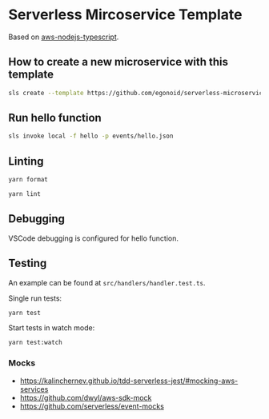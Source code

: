 # Serverless Mircoservice Template

Based on [aws-nodejs-typescript](https://github.com/serverless/serverless/tree/master/lib/plugins/create/templates/aws-nodejs-typescript).

## How to create a new microservice with this template

```bash
sls create --template https://github.com/egonoid/serverless-microservice-template
```

## Run hello function

```bash
sls invoke local -f hello -p events/hello.json
```

## Linting

```bash
yarn format
```

```bash
yarn lint
```

## Debugging

VSCode debugging is configured for hello function.

## Testing

An example can be found at `src/handlers/handler.test.ts`.

Single run tests:

```bash
yarn test
```

Start tests in watch mode:

```bash
yarn test:watch
```

### Mocks

- https://kalinchernev.github.io/tdd-serverless-jest/#mocking-aws-services
- https://github.com/dwyl/aws-sdk-mock
- https://github.com/serverless/event-mocks

